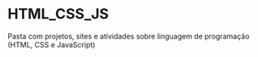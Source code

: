 # HTML_CSS_JS
Pasta com projetos, sites e atividades sobre linguagem de programação (HTML, CSS e JavaScript) 
